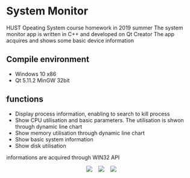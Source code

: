 # System Monitor
HUST Opeating System course homework in 2019 summer
The system monitor app is written in C++ and developed on Qt Creator
The app acquires and shows some basic device information

## Compile environment
* Windows 10 x86
* Qt 5.11.2 MinGW 32bit

## functions
* Display process information, enabling to search to kill process
* Show CPU utilisation and basic parameters. The utilisation is shwon through dynamic line chart
* Show memory utilisation through dynamic line chart
* Show basic system information
* Show disk utilisation

informations are acquired through WIN32 API

<div align="center">
    <img src="screenshots/cpu.png">&nbsp;&nbsp;&nbsp;&nbsp;<img src="screenshots/memory.png">&nbsp;&nbsp;&nbsp;&nbsp;<img src="screenshots/about.png">
</div>